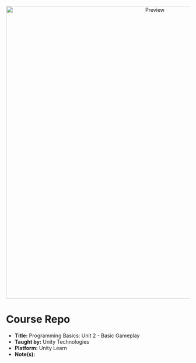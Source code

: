 <div align="center">
  <img alt="Preview" src="./Images/hero.gif" width="800">
</div>

# Course Repo

- **Title:** Programming Basics: Unit 2 - Basic Gameplay
- **Taught by:** Unity Technologies
- **Platform:** Unity Learn
- **Note(s):**
